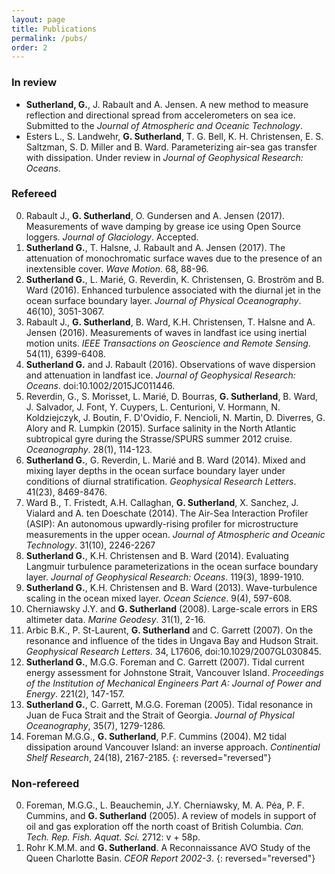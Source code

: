 ```yaml
---
layout: page
title: Publications
permalink: /pubs/
order: 2
---
```


### In review
- **Sutherland, G.**, J. Rabault and A. Jensen. A new method to measure reflection and directional spread from accelerometers on sea ice. Submitted to the *Journal of Atmospheric and Oceanic Technology*.
- Esters L., S. Landwehr, **G. Sutherland**, T. G. Bell, K. H. Christensen, E. S. Saltzman, S. D. Miller and B. Ward. Parameterizing air-sea gas transfer with dissipation. Under review in *Journal of Geophysical Research: Oceans*.

### Refereed
0. Rabault J., **G. Sutherland**, O. Gundersen and A. Jensen (2017). Measurements of wave damping by grease ice using Open Source loggers. *Journal of Glaciology*. Accepted.
0. **Sutherland G.**, T. Halsne, J. Rabault and A. Jensen (2017). The attenuation of monochromatic surface waves due to the presence of an inextensible cover. *Wave Motion*. 68, 88-96.
0. **Sutherland G.**, L. Mari&#x00E9;, G. Reverdin, K. Christensen, G. Brostr&#x00F6;m and B. Ward (2016). Enhanced turbulence associated with the diurnal jet in the ocean surface boundary layer. *Journal of Physical Oceanography*. 46(10), 3051-3067.
0. Rabault J., **G. Sutherland**, B. Ward, K.H. Christensen, T. Halsne and A. Jensen (2016). Measurements of waves in
  landfast ice using inertial motion units. *IEEE Transactions on Geoscience and Remote Sensing*. 54(11), 6399-6408.
0. **Sutherland G.** and J. Rabault (2016). Observations of wave dispersion and attenuation in landfast ice. *Journal of Geophysical Research: Oceans*. doi:10.1002/2015JC011446.
0. Reverdin, G., S. Morisset, L. Mari&#x00E9;, D. Bourras, **G. Sutherland**, B. Ward, J. Salvador, J. Font, Y. Cuypers, L. Centurioni, V. Hormann, N. Koldziejczyk, J. Boutin, F. D'Ovidio, F. Nencioli, N. Martin, D. Diverres, G. Alory and R. Lumpkin (2015). Surface salinity in the North Atlantic subtropical gyre during the Strasse/SPURS summer 2012 cruise. *Oceanography*. 28(1), 114-123.
0. **Sutherland G.**, G. Reverdin, L. Mari&#x00E9; and B. Ward (2014). Mixed and mixing layer depths in the ocean surface boundary layer under conditions of diurnal stratification. *Geophysical Research Letters*. 41(23), 8469-8476.
0. Ward B., T. Fristedt, A.H. Callaghan, **G. Sutherland**, X. Sanchez, J. Vialard and A. ten Doeschate (2014). The Air-Sea Interaction Profiler (ASIP): An autonomous upwardly-rising profiler for microstructure measurements in the upper ocean. *Journal of Atmospheric and Oceanic Technology*. 31(10), 2246-2267
0. **Sutherland G.**, K.H. Christensen and B. Ward (2014). Evaluating Langmuir turbulence parameterizations in the ocean surface boundary layer. *Journal of Geophysical Research: Oceans*. 119(3), 1899-1910.
0. **Sutherland G.**, K.H. Christensen and B. Ward (2013). Wave-turbulence scaling in the ocean mixed layer. *Ocean Science*. 9(4), 597-608.
0. Cherniawsky J.Y. and **G. Sutherland** (2008). Large-scale errors in ERS altimeter data. *Marine Geodesy*. 31(1), 2-16.
0. Arbic B.K., P. St-Laurent, **G. Sutherland** and C. Garrett (2007). On the resonance and influence of the tides in Ungava Bay and Hudson Strait. *Geophysical Research Letters*. 34, L17606, doi:10.1029/2007GL030845.
0. **Sutherland G.**, M.G.G. Foreman and C. Garrett (2007). Tidal current energy assessment for Johnstone Strait, Vancouver Island. *Proceedings of the Institution of Mechanical Engineers Part A: Journal  of Power and Energy*. 221(2), 147-157.
0. **Sutherland G.**, C. Garrett, M.G.G. Foreman (2005).  Tidal resonance in Juan de Fuca Strait and the Strait of Georgia. *Journal of Physical Oceanography*, 35(7), 1279-1286.
0. Foreman M.G.G., **G. Sutherland**, P.F. Cummins (2004).  M2 tidal dissipation around Vancouver Island: an inverse approach.  *Continential Shelf Research*, 24(18), 2167-2185.
{: reversed="reversed"}

### Non-refereed
0. Foreman, M.G.G., L. Beauchemin, J.Y. Cherniawsky, M. A. P&#x00E9;a, P. F. Cummins, and **G. Sutherland** (2005). A review of models
 in support of oil and gas exploration off the north coast of British Columbia. *Can. Tech. Rep. Fish. Aquat. Sci.* 2712: v + 58p.
0. Rohr K.M.M. and **G. Sutherland**.  A Reconnaissance AVO Study of the Queen Charlotte Basin. *CEOR Report 2002-3*. 
{: reversed="reversed"}
